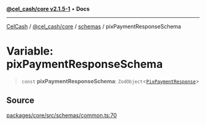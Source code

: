 [**@cel_cash/core v2.1.5-1**](../../README.md) • **Docs**

***

[CelCash](../../../../README.md) / [@cel\_cash/core](../../README.md) / [schemas](../README.md) / pixPaymentResponseSchema

# Variable: pixPaymentResponseSchema

> `const` **pixPaymentResponseSchema**: `ZodObject`\<[`PixPaymentResponse`](../../index/type-aliases/PixPaymentResponse.md)\>

## Source

[packages/core/src/schemas/common.ts:70](https://github.com/Pyxlab/celcash/blob/9dbc7013720b05f34ded33140fbf1d827b403eea/packages/core/src/schemas/common.ts#L70)
